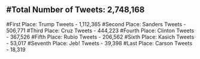 #Total Number of Tweets: 2,748,168 
---
#First Place: Trump Tweets - 1,112,365
#Second Place: Sanders Tweets - 506,771
#Third Place: Cruz Tweets - 444,223
#Fourth Place: Clinton Tweets - 367,526
#Fifth Place: Rubio Tweets - 206,562
#Sixth Place: Kasich Tweets - 53,017
#Seventh Place: Jeb! Tweets - 39,398
#Last Place: Carson Tweets - 18,319
